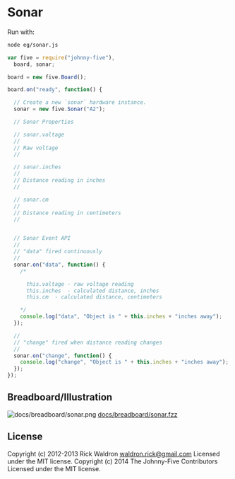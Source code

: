 # Sonar

Run with:
```bash
node eg/sonar.js
```


```javascript
var five = require("johnny-five"),
  board, sonar;

board = new five.Board();

board.on("ready", function() {

  // Create a new `sonar` hardware instance.
  sonar = new five.Sonar("A2");

  // Sonar Properties

  // sonar.voltage
  //
  // Raw voltage
  //

  // sonar.inches
  //
  // Distance reading in inches
  //

  // sonar.cm
  //
  // Distance reading in centimeters
  //


  // Sonar Event API
  //
  // "data" fired continuously
  //
  sonar.on("data", function() {
    /*

      this.voltage - raw voltage reading
      this.inches  - calculated distance, inches
      this.cm  - calculated distance, centimeters

    */
    console.log("data", "Object is " + this.inches + "inches away");
  });

  //
  // "change" fired when distance reading changes
  //
  sonar.on("change", function() {
    console.log("change", "Object is " + this.inches + "inches away");
  });
});

```


## Breadboard/Illustration


![docs/breadboard/sonar.png](breadboard/sonar.png)
[docs/breadboard/sonar.fzz](breadboard/sonar.fzz)





## License
Copyright (c) 2012-2013 Rick Waldron <waldron.rick@gmail.com>
Licensed under the MIT license.
Copyright (c) 2014 The Johnny-Five Contributors
Licensed under the MIT license.
